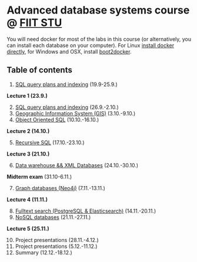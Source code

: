 # Advanced database systems course @ [FIIT STU](http://www.fiit.stuba.sk)

You will need docker for most of the labs in this course (or alternatively, you can install each database on your computer). For Linux [install docker directly](http://docs.docker.com/linux/started/), for Windows and OSX, install [boot2docker](http://boot2docker.io/).

## Table of contents

1. [SQL query plans and indexing](1-sql-internals) (19.9-25.9.)

 **Lecture 1 (23.9.)**

2. [SQL query plans and indexing](2-sql-internals) (26.9.-2.10.)
3. [Geographic Information System (GIS)](3-gis) (3.10.-9.10.)
4. [Object Oriented SQL](4-oo-sql) (10.10.-16.10.)

 **Lecture 2 (14.10.)**

5. [Recursive SQL](5-recursive-sql) (17.10.-23.10.)

 **Lecture 3 (21.10.)**

6. [Data warehouse && XML Databases](6-dwh) (24.10.-30.10.)

 **Midterm exam**  (31.10-6.11.)

7. [Graph databases (Neo4j)](7-neo4j) (7.11.-13.11.)

 **Lecture 4 (11.11.)**

8. [Fulltext search (PostgreSQL & Elasticsearch)](8-fulltext) (14.11.-20.11.)
9. [NoSQL databases](9-nosql) (21.11.-27.11.)

 **Lecture 5 (25.11.)**

10. Project presentations (28.11.-4.12.)
11. Project presentations (5.12.-11.12.)
12. Summary (12.12.-18.12.)

